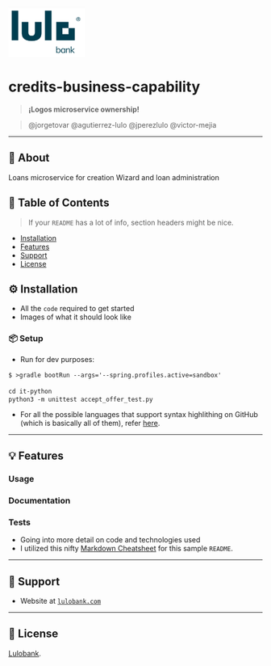 <p align="left">
    <a href="https://www.lulobank.com" rel="noopener">
    <img height=100px src="logo.png" alt="LuloBank"></a>
</p>

# credits-business-capability

> <b>¡Logos microservice ownership!</b>

> @jorgetovar @agutierrez-lulo @jperezlulo @victor-mejia 


---
## 🧐 About <a name="about"></a>

Loans microservice for creation Wizard and loan administration

## 📝 Table of Contents

> If your `README` has a lot of info, section headers might be nice.

- [Installation](#installation)
- [Features](#features)
- [Support](#support)
- [License](#license)


## ⚙️ Installation <a name="installation"></a>

- All the `code` required to get started
- Images of what it should look like

### 📦 Setup

- Run for dev purposes:

```shell
$ >gradle bootRun --args='--spring.profiles.active=sandbox'

cd it-python
python3 -m unittest accept_offer_test.py
```

- For all the possible languages that support syntax highlithing on GitHub (which is basically all of them), refer <a href="https://github.com/github/linguist/blob/master/lib/linguist/languages.yml" target="_blank">here</a>.

---

## 💡 Features <a name="features"></a>
### Usage
### Documentation
### Tests

- Going into more detail on code and technologies used
- I utilized this nifty <a href="https://github.com/adam-p/markdown-here/wiki/Markdown-Cheatsheet" target="_blank">Markdown Cheatsheet</a> for this sample `README`.

---

## 🙋 Support <a name="support"></a>

- Website at <a href="http://www.lulobank.com" target="_blank">`lulobank.com`</a>

---

## 📝 License  <a name="license"></a>

<a href="http://www.lulobank.com" target="_blank">Lulobank</a>.

